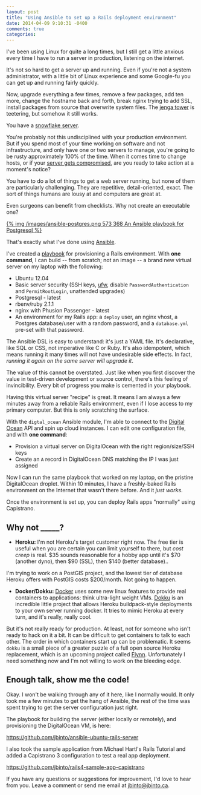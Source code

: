 ```yaml
---
layout: post
title: "Using Ansible to set up a Rails deployment environment"
date: 2014-04-09 9:10:31 -0400
comments: true
categories:
---
```


I've been using Linux for quite a long times, but I still get a little anxious every time I have to run a server in production, listening on the internet.

It's not so hard to get a server up and running. Even if you're not a system administrator, with a little bit of Linux experience and some Google-fu you can get up and running fairly quickly.

Now, upgrade everything a few times, remove a few packages, add ten more, change the hostname back and forth, break nginx trying to add SSL, install packages from source that overwrite system files. The [jenga tower](https://www.youtube.com/watch?v=I7H6wGy5zf4) is teetering, but somehow it still works.

You have a [snowflake server](http://martinfowler.com/bliki/SnowflakeServer.html).

You're probably not this undisciplined with your production environment. But if you spend most of your time working on software and not infrastructure, and only have one or two servers to manage, you're going to be rusty approximately 100% of the time. When it comes time to change hosts, or if your [server gets compromised](http://heartbleed.com/), are you ready to take action at a moment's notice?

You have to do a lot of things to get a web server running, but none of them are particularly challenging. They are repetitive, detail-oriented, exact. The sort of things humans are lousy at and computers are great at.

Even surgeons can benefit from checklists. Why not create an executable one?

<a href="/images/ansible-postgres.png">{% img /images/ansible-postgres.png 573 368 An Ansible playbook for Postgresql %}</a>

That's exactly what I've done using [Ansible](http://www.ansible.com/).

I've created a [playbook](http://docs.ansible.com/playbooks.html) for provisioning a Rails environment. With **one command**, I can build -- from scratch; not an image -- a brand new virtual server on my laptop with the following:

* Ubuntu 12.04
* Basic server security (SSH keys, [ufw](https://en.wikipedia.org/wiki/Uncomplicated_Firewall), disable `PasswordAuthentication` and `PermitRootLogin`, unattended upgrades)
* Postgresql - latest
* rbenv/ruby 2.1.1
* nginx with Phusion Passenger - latest
* An environment for my Rails app: a `deploy` user, an nginx vhost, a Postgres database/user with a random password, and a `database.yml` pre-set with that password.

The Ansible DSL is easy to understand: it's just a YAML file. It's declarative, like SQL or CSS, not imperative like C or Ruby. It's also idempotent, which means running it many times will not have undesirable side effects. In fact, *running it again on the same server will upgrade it*.

The value of this cannot be overstated. Just like when you first discover the value in test-driven development or source control, there's this feeling of invincibility. Every bit of progress you make is cemented in your playbook.

Having this virtual server "recipe" is great. It means I am always a few minutes away from a reliable Rails environment, even if I lose access to my primary computer. But this is only scratching the surface.

With the `digtal_ocean` Ansible module, I'm able to connect to the [Digital Ocean](https://www.digitalocean.com/) API and spin up cloud instances. I can edit one configuration file, and with **one command**:

* Provision a virtual server on DigitalOcean with the right region/size/SSH keys
* Create an `A` record in DigitalOcean DNS matching the IP I was just assigned

Now I can run the same playbook that worked on my laptop, on the pristine DigitalOcean droplet. Within 10 minutes, I have a freshly-baked Rails environment on the Internet that wasn't there before. And it *just works*.

Once the environment is set up, you can deploy Rails apps  "normally" using Capistrano.

## Why not _____?

* **Heroku:** I'm not Heroku's target customer right now. The free tier is useful when you are certain you can limit yourself to there, but *cost creep* is real. $35 sounds reasonable for a hobby app until it's $70 (another dyno), then $90 (SSL), then $140 (better database)..

I'm trying to work on a PostGIS project, and the lowest tier of database Heroku offers with PostGIS costs $200/month. Not going to happen.

* **Docker/Dokku:** [Docker](https://www.docker.io/) uses some new linux features to provide real containers to applications: think ultra-light weight VMs. [Dokku](https://github.com/progrium/dokku) is an incredible little project that allows Heroku buildpack-style deployments to your own server running docker. It tries to mimic Heroku at every turn, and it's really, really cool.

But it's not really ready for production. At least, not for someone who isn't ready to hack on it a bit. It can be difficult to get containers to talk to each other. The order in which containers start up can be problematic. It seems `dokku` is a small piece of a greater puzzle of a full open source Heroku replacement, which is an upcoming project called [Flynn](http://flynn.io/). Unfortunately I need something now and I'm not willing to work on the bleeding edge.

## Enough talk, show me the code!

Okay. I won't be walking through any of it here, like I normally would. It only took me a few minutes to get the hang of Ansible, the rest of the time was spent trying to get the server configuration just right.

The playbook for building the server (either locally or remotely), and provisioning the DigitalOcean VM, is here:

https://github.com/jbinto/ansible-ubuntu-rails-server

I also took the sample application from Michael Hartl's Rails Tutorial and added a Capistrano 3 configuration to  test a real app deployment.

https://github.com/jbinto/rails4-sample-app-capistrano

If you have any questions or suggestions for improvement, I'd love to hear from you. Leave a comment or send me email at [jbinto@jbinto.ca](mailto:jbinto@jbinto.ca).
